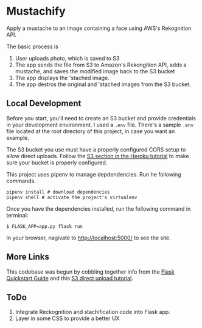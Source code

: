 # Mustachify

Apply a mustache to an image containing a face using AWS's Rekognition API.

The basic process is
1. User uploads photo, which is saved to S3
2. The app sends the file from S3 to Amazon's Rekongition API, adds a mustache, and saves the modified image back to the S3 bucket
3. The app displays the 'stached image.
4. The app destros the original and 'stached images from the S3 bucket.

## Local Development

Before you start, you'll need to create an S3 bucket and provide credentials in your development environment. I used a `.env` file. There's a sample `.env` file located at the root directory of this project, in case you want an example.

The S3 bucket you use must have a properly configured CORS setup to allow direct uploads. Follow the [S3 section in the Heroku tutorial](https://devcenter.heroku.com/articles/s3-upload-python#s3-setup) to make sure your bucket is properly configured.

This project uses pipenv to manage depdendencies.  Run he following commands.

```
pipenv install # download dependencies
pipenv shell # activate the project's virtualenv
```

Once you have the dependencies installed, run the following command in terminal:

```
$ FLASK_APP=app.py flask run
```

In your browser, nagivate to [http://localhost:5000/](http://localhost:5000/) to see the site.


## More Links

This codebase was begun by cobbling together info from the [Flask Quickstart Guide](http://flask.pocoo.org/docs/0.12/quickstart/) and this [S3 direct upload tutorial](https://devcenter.heroku.com/articles/s3-upload-python).

## ToDo

1. Integrate Reckognition and stachification code into Flask app.
2. Layer in some CSS to provide a better UX
